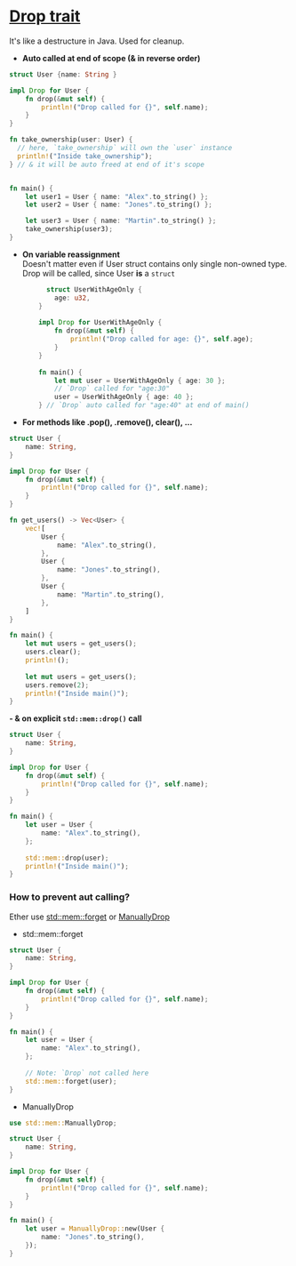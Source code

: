 # [Drop trait](https://doc.rust-lang.org/std/ops/trait.Drop.html)

It's like a destructure in Java. Used for cleanup.

- **Auto called at end of scope (& in reverse order)**
```rust
struct User {name: String }

impl Drop for User {
    fn drop(&mut self) {
        println!("Drop called for {}", self.name);
    }
}

fn take_ownership(user: User) {
  // here, `take_ownership` will own the `user` instance
  println!("Inside take_ownership");
} // & it will be auto freed at end of it's scope


fn main() {
    let user1 = User { name: "Alex".to_string() };
    let user2 = User { name: "Jones".to_string() };

    let user3 = User { name: "Martin".to_string() };
    take_ownership(user3);
}
```

- **On variable reassignment**  
Doesn't matter even if User struct contains only single non-owned type. Drop will be called, since User **is** a `struct`
  ```rust
        struct UserWithAgeOnly {
          age: u32,
      }
        
      impl Drop for UserWithAgeOnly {
          fn drop(&mut self) {
              println!("Drop called for age: {}", self.age);
          }
      }
        
      fn main() {
          let mut user = UserWithAgeOnly { age: 30 };
          // `Drop` called for "age:30"
          user = UserWithAgeOnly { age: 40 };
      } // `Drop` auto called for "age:40" at end of main()
  ```      

- **For methods like .pop(), .remove(), clear(), ...** 
```rust
struct User {
    name: String,
}

impl Drop for User {
    fn drop(&mut self) {
        println!("Drop called for {}", self.name);
    }
}

fn get_users() -> Vec<User> {
    vec![
        User {
            name: "Alex".to_string(),
        },
        User {
            name: "Jones".to_string(),
        },
        User {
            name: "Martin".to_string(),
        },
    ]
}

fn main() {
    let mut users = get_users();
    users.clear();
    println!();
    
    let mut users = get_users();
    users.remove(2);
    println!("Inside main()");
}
```
**- & on explicit `std::mem::drop()` call**
```rust
struct User {
    name: String,
}

impl Drop for User {
    fn drop(&mut self) {
        println!("Drop called for {}", self.name);
    }
}

fn main() {
    let user = User {
        name: "Alex".to_string(),
    };
    
    std::mem::drop(user);
    println!("Inside main()");
}
```

### How to prevent aut calling?
Ether use [std::mem::forget](https://doc.rust-lang.org/std/mem/fn.forget.html) or [ManuallyDrop](https://doc.rust-lang.org/std/mem/struct.ManuallyDrop.html)

- std::mem::forget
```rust
struct User {
    name: String,
}

impl Drop for User {
    fn drop(&mut self) {
        println!("Drop called for {}", self.name);
    }
}

fn main() {
    let user = User {
        name: "Alex".to_string(),
    };
    
    // Note: `Drop` not called here
    std::mem::forget(user);
}
```
- ManuallyDrop
```rust
use std::mem::ManuallyDrop;

struct User {
    name: String,
}

impl Drop for User {
    fn drop(&mut self) {
        println!("Drop called for {}", self.name);
    }
}

fn main() {
    let user = ManuallyDrop::new(User {
        name: "Jones".to_string(),
    });
}
```